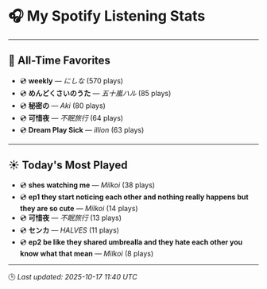 # 🎧 My Spotify Listening Stats

---

## 🔁 All-Time Favorites

- 💿 **weekly** — *にしな* (570 plays)
- 💿 **めんどくさいのうた** — *五十嵐ハル* (85 plays)
- 💿 **秘密の** — *Aki* (80 plays)
- 💿 **可惜夜** — *不眠旅行* (64 plays)
- 💿 **Dream Play Sick** — *illion* (63 plays)


---

## ☀️ Today's Most Played

- 💿 **shes watching me** — *Milkoi* (38 plays)
- 💿 **ep1 they start noticing each other and nothing really happens but they are so cute** — *Milkoi* (14 plays)
- 💿 **可惜夜** — *不眠旅行* (13 plays)
- 💿 **センカ** — *HALVES* (11 plays)
- 💿 **ep2 be like they shared umbrealla and they hate each other you know what that mean** — *Milkoi* (8 plays)

---

🕒 _Last updated: 2025-10-17 11:40 UTC_

